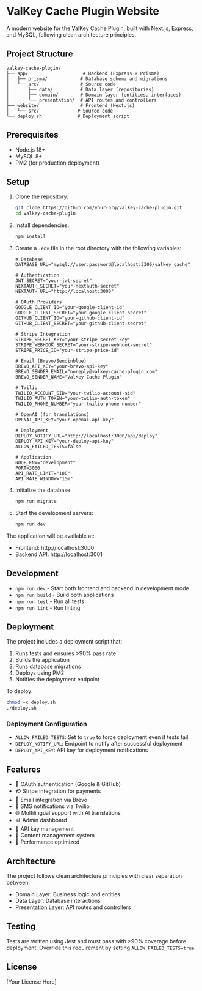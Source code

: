 # ValKey Cache Plugin Website

A modern website for the ValKey Cache Plugin, built with Next.js, Express, and MySQL, following clean architecture principles.

## Project Structure

```
valkey-cache-plugin/
├── app/                    # Backend (Express + Prisma)
│   ├── prisma/            # Database schema and migrations
│   └── src/               # Source code
│       ├── data/          # Data layer (repositories)
│       ├── domain/        # Domain layer (entities, interfaces)
│       └── presentation/  # API routes and controllers
├── website/               # Frontend (Next.js)
│   └── src/              # Source code
└── deploy.sh             # Deployment script
```

## Prerequisites

- Node.js 18+
- MySQL 8+
- PM2 (for production deployment)

## Setup

1. Clone the repository:
   ```bash
   git clone https://github.com/your-org/valkey-cache-plugin.git
   cd valkey-cache-plugin
   ```

2. Install dependencies:
   ```bash
   npm install
   ```

3. Create a `.env` file in the root directory with the following variables:

   ```env
   # Database
   DATABASE_URL="mysql://user:password@localhost:3306/valkey_cache"

   # Authentication
   JWT_SECRET="your-jwt-secret"
   NEXTAUTH_SECRET="your-nextauth-secret"
   NEXTAUTH_URL="http://localhost:3000"

   # OAuth Providers
   GOOGLE_CLIENT_ID="your-google-client-id"
   GOOGLE_CLIENT_SECRET="your-google-client-secret"
   GITHUB_CLIENT_ID="your-github-client-id"
   GITHUB_CLIENT_SECRET="your-github-client-secret"

   # Stripe Integration
   STRIPE_SECRET_KEY="your-stripe-secret-key"
   STRIPE_WEBHOOK_SECRET="your-stripe-webhook-secret"
   STRIPE_PRICE_ID="your-stripe-price-id"

   # Email (Brevo/Sendinblue)
   BREVO_API_KEY="your-brevo-api-key"
   BREVO_SENDER_EMAIL="noreply@valkey-cache-plugin.com"
   BREVO_SENDER_NAME="ValKey Cache Plugin"

   # Twilio
   TWILIO_ACCOUNT_SID="your-twilio-account-sid"
   TWILIO_AUTH_TOKEN="your-twilio-auth-token"
   TWILIO_PHONE_NUMBER="your-twilio-phone-number"

   # OpenAI (for translations)
   OPENAI_API_KEY="your-openai-api-key"

   # Deployment
   DEPLOY_NOTIFY_URL="http://localhost:3000/api/deploy"
   DEPLOY_API_KEY="your-deploy-api-key"
   ALLOW_FAILED_TESTS=false

   # Application
   NODE_ENV="development"
   PORT=3000
   API_RATE_LIMIT="100"
   API_RATE_WINDOW="15m"
   ```

4. Initialize the database:
   ```bash
   npm run migrate
   ```

5. Start the development servers:
   ```bash
   npm run dev
   ```

The application will be available at:
- Frontend: http://localhost:3000
- Backend API: http://localhost:3001

## Development

- `npm run dev` - Start both frontend and backend in development mode
- `npm run build` - Build both applications
- `npm run test` - Run all tests
- `npm run lint` - Run linting

## Deployment

The project includes a deployment script that:
1. Runs tests and ensures >90% pass rate
2. Builds the application
3. Runs database migrations
4. Deploys using PM2
5. Notifies the deployment endpoint

To deploy:
```bash
chmod +x deploy.sh
./deploy.sh
```

### Deployment Configuration

- `ALLOW_FAILED_TESTS`: Set to `true` to force deployment even if tests fail
- `DEPLOY_NOTIFY_URL`: Endpoint to notify after successful deployment
- `DEPLOY_API_KEY`: API key for deployment notifications

## Features

- 🔐 OAuth authentication (Google & GitHub)
- 💳 Stripe integration for payments
- 📧 Email integration via Brevo
- 📱 SMS notifications via Twilio
- 🌐 Multilingual support with AI translations
- 📊 Admin dashboard
- 🔑 API key management
- 📝 Content management system
- 🚀 Performance optimized

## Architecture

The project follows clean architecture principles with clear separation between:
- Domain Layer: Business logic and entities
- Data Layer: Database interactions
- Presentation Layer: API routes and controllers

## Testing

Tests are written using Jest and must pass with >90% coverage before deployment.
Override this requirement by setting `ALLOW_FAILED_TESTS=true`.

## License

[Your License Here] 